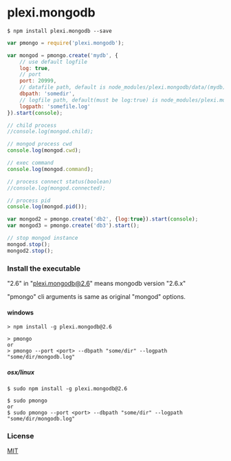 # plexi.mongodb

```
$ npm install plexi.mongodb --save
```

```js
var pmongo = require('plexi.mongodb');

var mongod = pmongo.create('mydb', {
	// use default logfile
	log: true,			
	// port
	port: 20999,		
	// datafile path, default is node_modules/plexi.mongodb/data/(mydb)
	dbpath: 'somedir',	
	// logfile path, default(must be log:true) is node_modules/plexi.mongodb/logs/(mydb).log
	logpath: 'somefile.log'	
}).start(console);

// child process
//console.log(mongod.child);

// mongod process cwd
console.log(mongod.cwd);

// exec command
console.log(mongod.command);

// process connect status(boolean)
//console.log(mongod.connected);

// process pid
console.log(mongod.pid());

var mongod2 = pmongo.create('db2', {log:true}).start(console);
var mongod3 = pmongo.create('db3').start();

// stop mongod instance
mongod.stop();
mongod2.stop();
```

### Install the executable

"2.6" in "plexi.mongodb@2.6" means mongodb version "2.6.x"

"pmongo" cli arguments is same as original "mongod" options.

#### windows
```
> npm install -g plexi.mongodb@2.6

> pmongo
or
> pmongo --port <port> --dbpath "some/dir" --logpath "some/dir/mongodb.log"
```

##### osx/linux
```
$ sudo npm install -g plexi.mongodb@2.6

$ sudo pmongo
or
$ sudo pmongo --port <port> --dbpath "some/dir" --logpath "some/dir/mongodb.log"
```

### License

  [MIT](LICENSE)